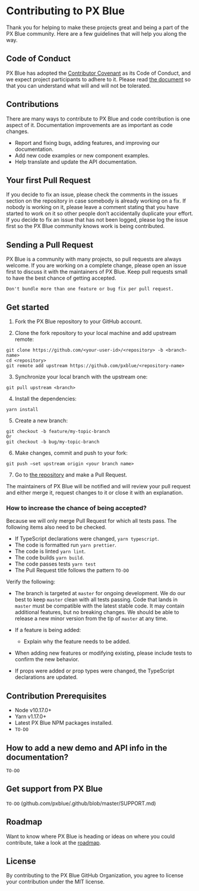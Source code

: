 # Contributing to PX Blue

Thank you for helping to make these projects great and being a part of the PX Blue community. Here are a few guidelines that will help you along the way.

## Code of Conduct

PX Blue has adopted the [Contributor Covenant](https://www.contributor-covenant.org/) as its Code of Conduct, and we expect project participants to adhere to it.
Please read [the document](https://github.com/pxblue/.github/blob/master/CODE_OF_CONDUCT.md) so that you can understand what will and will not be tolerated.

## Contributions

There are many ways to contribute to PX Blue and code contribution is one aspect of it. Documentation improvements are as important as code changes.

-   Report and fixing bugs, adding features, and improving our documentation.
-   Add new code examples or new component examples.
-   Help translate and update the API documentation.

## Your first Pull Request

If you decide to fix an issue, please check the comments in the issues section on the repository in case somebody is already working on a fix. If nobody is working on it, please leave a comment stating that you have started to work on it so other people don’t accidentally duplicate your effort. If you decide to fix an issue that has not been logged, please log the issue first so the PX Blue community knows work is being contributed.

## Sending a Pull Request

PX Blue is a community with many projects, so pull requests are always welcome. If you are working on a complete change, please open an issue first to discuss it with the maintainers of PX Blue. Keep pull requests small to have the best chance of getting accepted.

```
Don't bundle more than one feature or bug fix per pull request.
```

## Get started

1. Fork the PX Blue repository to your GitHub account.

2. Clone the fork repository to your local machine and add upstream remote:

```
git clone https://github.com/<your-user-id>/<repository> -b <branch-name>
cd <repository>
git remote add upstream https://github.com/pxblue/<repository-name>
```

3. Synchronize your local branch with the upstream one:

```
git pull upstream <branch>
```

4. Install the dependencies:

```
yarn install
```

5. Create a new branch:

```
git checkout -b feature/my-topic-branch
Or
git checkout -b bug/my-topic-branch
```

6. Make changes, commit and push to your fork:

```
git push –set upstream origin <your branch name>
```

7. Go to [the repository](https://github.com/pxblue) and make a Pull Request.

The maintainers of PX Blue will be notified and will review your pull request and either merge it, request changes to it or close it with an explanation.

### How to increase the chance of being accepted?

Because we will only merge Pull Request for which all tests pass. The following items also need to be checked.

-   If TypeScript declarations were changed, `yarn typescript`.
-   The code is formatted run `yarn prettier`.
-   The code is linted `yarn lint`.
-   The code builds `yarn build`.
-   The code passes tests `yarn test`
-   The Pull Request title follows the pattern `TO-DO`

Verify the following:

-   The branch is targeted at `master` for ongoing development. We do our best to keep `master` clean with all tests passing. Code that lands in `master` must be compatible with the latest stable code. It may contain additional features, but no breaking changes. We should be able to release a new minor version from the tip of `master` at any time.
-   If a feature is being added:

    -   Explain why the feature needs to be added.

-   When adding new features or modifying existing, please include tests to confirm the new behavior.
-   If props were added or prop types were changed, the TypeScript declarations are updated.

## Contribution Prerequisites

-   Node v10.17.0+
-   Yarn v1.17.0+
-   Latest PX Blue NPM packages installed.
-   `TO-DO`

## How to add a new demo and API info in the documentation?

`TO-DO`

## Get support from PX Blue

`TO-DO` (github.com/pxblue/.github/blob/master/SUPPORT.md)

## Roadmap

Want to know where PX Blue is heading or ideas on where you could contribute, take a look at the [roadmap](https://pxblue.github.io/roadmap/).

## License

By contributing to the PX Blue GitHub Organization, you agree to license your contribution under the MIT license.
